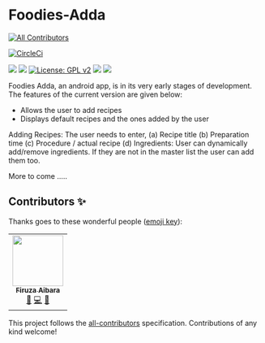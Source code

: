 # Foodies-Adda
<!-- ALL-CONTRIBUTORS-BADGE:START - Do not remove or modify this section -->
[![All Contributors](https://img.shields.io/badge/all_contributors-1-orange.svg?style=flat-square)](#contributors-)
<!-- ALL-CONTRIBUTORS-BADGE:END -->
[![CircleCi](https://img.shields.io/circleci/project/github/firuza/Foodies-Adda.svg)](https://circleci.com/gh/firuza/Foodies-Adda)

[![](https://img.shields.io/github/last-commit/google/skia.svg)](https://github.com/firuza/Foodies-Adda/commits/master)
[![](https://img.shields.io/github/contributors/firuza/Foodies-Adda.svg)](https://github.com/pinax/pinax-notifications/graphs/contributors)
[![License: GPL v2](https://img.shields.io/badge/License-GPL%20v2-blue.svg)](https://www.gnu.org/licenses/old-licenses/gpl-2.0.en.html)
[![](https://img.shields.io/github/issues/firuza/Foodies-Adda.svg)](https://github.com/firuza/Foodies-Adda/issues)
[![](https://img.shields.io/github/issues-pr/firuza/Foodies-Adda.svg)](https://github.com/firuza/Foodies-Adda/pulls)

Foodies Adda, an android app, is in its very early stages of development. The features of the current version are given below:
- Allows the user to add recipes
- Displays default recipes and the ones added by the user 

Adding Recipes: The user needs to enter,
(a) Recipe title
(b) Preparation time
(c) Procedure / actual recipe
(d) Ingredients: User can dynamically add/remove ingredients. If they are not in the master list the user can add them too.

More to come .....

## Contributors ✨

Thanks goes to these wonderful people ([emoji key](https://allcontributors.org/docs/en/emoji-key)):

<!-- ALL-CONTRIBUTORS-LIST:START - Do not remove or modify this section -->
<!-- prettier-ignore-start -->
<!-- markdownlint-disable -->
<table>
  <tr>
    <td align="center"><a href="https://firuza.github.io/"><img src="https://avatars0.githubusercontent.com/u/7722581?v=4" width="100px;" alt=""/><br /><sub><b>Firuza Aibara</b></sub></a><br /><a href="#design-firuza" title="Design">🎨</a> <a href="https://github.com/firuza/Foodies-Adda/commits?author=firuza" title="Code">💻</a> <a href="https://github.com/firuza/Foodies-Adda/commits?author=firuza" title="Documentation">📖</a></td>
  </tr>
</table>

<!-- markdownlint-enable -->
<!-- prettier-ignore-end -->
<!-- ALL-CONTRIBUTORS-LIST:END -->

This project follows the [all-contributors](https://github.com/all-contributors/all-contributors) specification. Contributions of any kind welcome!